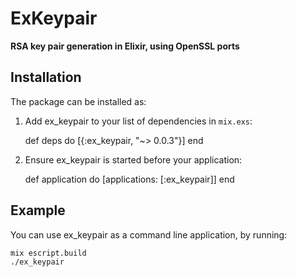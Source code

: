 # ExKeypair

**RSA key pair generation in Elixir, using OpenSSL ports**

## Installation

The package can be installed as:

  1. Add ex_keypair to your list of dependencies in `mix.exs`:

        def deps do
          [{:ex_keypair, "~> 0.0.3"}]
        end

  2. Ensure ex_keypair is started before your application:

        def application do
          [applications: [:ex_keypair]]
        end

## Example

You can use ex_keypair as a command line application, by running:

    mix escript.build
    ./ex_keypair
